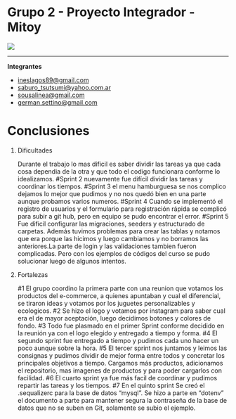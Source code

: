 # Grupo 2 - Proyecto Integrador - Mitoy

![](https://raw.githubusercontent.com/proyectointegrador-mitoy/grupo_2_mitoy/master/public/images/logos/logo-180x180.png)

------------
**Integrantes**
- ineslagos89@gmail.com
- saburo_tsutsumi@yahoo.com.ar
- sousalinea@gmail.com
- german.settino@gmail.com
 
# Conclusiones

1. Dificultades 

	Durante el trabajo lo mas dificil es saber dividir las tareas ya que cada cosa dependia de la otra y que todo el codigo funcionara conforme lo idealizamos.
    #Sprint 2 nuevamente fue difícil dividir las tareas y coordinar los tiempos.
    #Sprint 3 el menu hamburguesa se nos complico dejamos lo mejor que pudimos y no nos quedó bien en una parte aunque probamos varios numeros. 
    #Sprint 4 Cuando se implementó el registro de usuarios y el formulario para registración rápida se complicó para subir a git hub, pero en equipo se pudo encontrar el error. 
    #Sprint 5 Fue dificil configurar las migraciones, seeders y estructurado de carpetas. 
    Además tuvimos problemas para crear las tablas y notamos que era porque las hicimos y luego cambiamos y no borramos las anteriores.La parte de login y las validaciones tambien fueron complicadas. Pero con los ejemplos de códigos del curso se pudo solucionar luego de algunos intentos.
    

2. Fortalezas 

	#1 El grupo coordino la primera parte con una reunion que votamos los productos del e-commerce, a quienes apuntaban y cual el diferencial, se tiraron ideas y votamos por los juguetes personalizables y ecologicos. 
    #2 Se hizo el logo y votamos por instagram para saber cual era el de mayor aceptación, luego decidimos botones y colores de fondo. 
    #3 Todo fue plasmado en el primer Sprint conforme decidido en la reunión ya con el logo elegido y entregado a tiempo y forma.
    #4 El segundo sprint fue entregado a tiempo y pudimos cada uno hacer un poco aunque sobre la hora.
    #5 El tercer sprint nos juntamos y leimos las consignas y pudimos dividir de mejor forma entre todos y concretar los principales objetivos a tiempo. Cargamos más productos, adicionamos el repositorio, mas imagenes de productos y para poder cargarlos con facilidad.
    #6 El cuarto sprint ya fue más facil de coordinar y pudimos repartir las tareas y los tiempos.
    #7 En el quinto sprint   Se creó el .sequalizerc para  la base de datos “mysql”. Se hizo a parte en “dotenv” el documento a parte para mantener segura la contraseña de la base de datos que no se suben en Git, solamente se subio el ejemplo. 
 